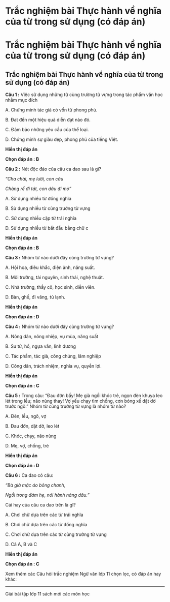 # Trắc nghiệm bài Thực hành về nghĩa của từ trong sử dụng (có đáp án)

# Trắc nghiệm bài Thực hành về nghĩa của từ trong sử dụng (có đáp án)

## Trắc nghiệm bài Thực hành về nghĩa của từ trong sử dụng (có đáp án)

**Câu 1 :** Việc sử dụng những từ cùng trường từ vựng trong tác phẩm văn học nhằm mục đích 

A. Chứng minh tác giả có vốn từ phong phú.

B. Đat đến một hiệu quả diễn đạt nào đó.

C. Đảm bảo những yêu cầu của thể loại.

D. Chứng minh sự giàu đẹp, phong phú của tiếng Việt.

**Hiển thị đáp án**

**Chọn đáp án : B**

**Câu 2 :** Nét độc đáo của câu ca dao sau là gì? 

_“Cha chài, mẹ lưới, con câu_

_Chàng rể đi tát, con dâu đi mò”_

A. Sử dụng nhiều từ đồng nghĩa

B. Sử dụng nhiều từ cùng trường từ vựng

C. Sử dụng nhiều cặp từ trái nghĩa

D. Sử dụng nhiều từ bắt đầu bằng chữ c

**Hiển thị đáp án**

**Chọn đáp án : B**

**Câu 3 :** Nhóm từ nào dưới đây cùng trường từ vựng? 

A. Hội họa, điêu khắc, điện ảnh, năng suất. 

B. Môi trường, tài nguyên, sinh thái, nghệ thuật.

C. Nhà trường, thầy cô, học sinh, diễn viên.

D. Bàn, ghế, đi văng, tủ lạnh. 

**Hiển thị đáp án**

**Chọn đáp án : D**

**Câu 4 :** Nhóm từ nào dưới đây cùng trường từ vựng? 

A. Nông dân, nông nhiệp, vụ mùa, năng suất

B. Sư tử, hổ, ngựa vằn, linh dương

C. Tác phẩm, tác giả, công chúng, lâm nghiệp 

D. Công dân, trách nhiệm, nghĩa vụ, quyền lợi. 

**Hiển thị đáp án**

**Chọn đáp án : C**

**Câu 5 :** Trong câu: “Đau đớn bấy! Mẹ già ngồi khóc trẻ, ngọn đèn khuya leo lét trong lều; não nùng thay! Vợ yếu chạy tìm chồng, cơn bóng xế dật dờ trước ngõ.” Nhóm từ cùng trường từ vựng là nhóm từ nào? 

A. Đèn, lều, ngõ, vợ 

B. Đau đớn, dật dờ, leo lét

C. Khóc, chạy, não nùng

D. Mẹ, vợ, chồng, trẻ

**Hiển thị đáp án**

**Chọn đáp án : D**

**Câu 6 :** Ca dao có câu: 

_“Bà già mặc áo bông chanh,_

_Ngồi trong đám hẹ, nói hành nàng dâu.”_

Cái hay của câu ca dao trên là gì? 

A. Chơi chữ dựa trên các từ trái nghĩa

B. Chơi chữ dựa trên các từ đồng nghĩa

C. Chơi chữ dựa trên các từ cùng trường từ vựng

D. Cả A, B và C

**Hiển thị đáp án**

**Chọn đáp án : C**

Xem thêm các Câu hỏi trắc nghiệm Ngữ văn lớp 11 chọn lọc, có đáp án hay khác:

* * *

Giải bài tập lớp 11 sách mới các môn học
